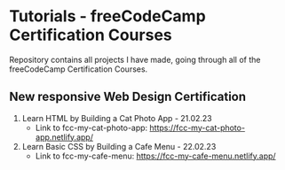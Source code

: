 # Tutorials - freeCodeCamp Certification Courses

Repository contains all projects I have made, going through all of the freeCodeCamp Certification Courses.

## New responsive Web Design Certification

1.  Learn HTML by Building a Cat Photo App - 21.02.23
    - Link to fcc-my-cat-photo-app: https://fcc-my-cat-photo-app.netlify.app/
2.  Learn Basic CSS by Building a Cafe Menu - 22.02.23
    - Link to fcc-my-cafe-menu: https://fcc-my-cafe-menu.netlify.app/
